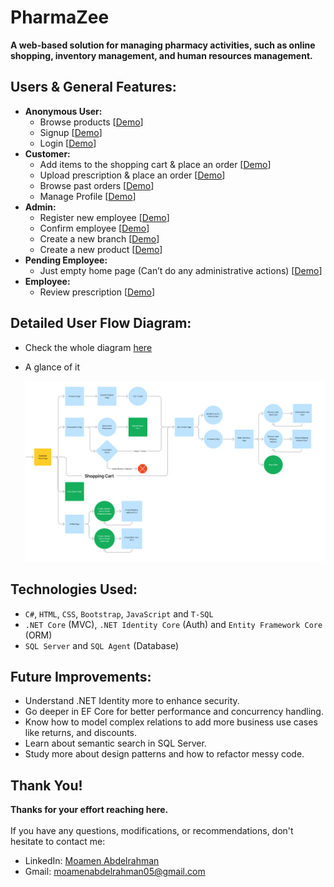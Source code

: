 # PharmaZee
**A web-based solution for managing pharmacy activities, such as online shopping, inventory management, and human resources management.**

## Users & General Features:
- **Anonymous User:**
  - Browse products [[Demo](https://www.youtube.com/watch?v=tvxgBsvQFJ0)]
  - Signup [[Demo](https://www.youtube.com/watch?v=degQeP4FR0M)]
  - Login [[Demo](https://www.youtube.com/watch?v=cW8U5thBxX0)]
- **Customer:**
  - Add items to the shopping cart & place an order [[Demo](https://www.youtube.com/watch?v=GjxBt2RjqHQ)]
  - Upload prescription & place an order [[Demo](https://www.youtube.com/watch?v=IkpS3tlXE0c)]
  - Browse past orders [[Demo](https://www.youtube.com/watch?v=tGFhEaagFjs)]
  - Manage Profile [[Demo](https://www.youtube.com/watch?v=aQX0xm1agbU)]
- **Admin:**
  - Register new employee [[Demo](https://www.youtube.com/watch?v=I0FdXpvvigI)]
  - Confirm employee [[Demo](https://www.youtube.com/watch?v=MZcxfxWnBLA)]
  - Create a new branch [[Demo](https://www.youtube.com/watch?v=7RUYciFG9jI)]
  - Create a new product [[Demo](https://www.youtube.com/watch?v=0k_9JOvLfog)]
- **Pending Employee:**
  - Just empty home page (Can’t do any administrative actions) [[Demo](https://www.youtube.com/watch?v=ymo6E23ycT4)]
- **Employee:**
  - Review prescription [[Demo](https://www.youtube.com/watch?v=JbMe1J_sYuI)]
## Detailed User Flow Diagram:
- Check the whole diagram [here](https://www.figma.com/board/gCmXiCSFfppBjQrXCiRa1L/PharmaZeeUserFlow?node-id=0-1&t=cXcemz27GHI2Uqpc-1)
- A glance of it
  
  ![User Flow Diagram in Figma](PharmaZeeUserFlowCropped.png)
## Technologies Used:
- `C#`, `HTML`, `CSS`, `Bootstrap`, `JavaScript` and `T-SQL`
-	`.NET Core` (MVC), `.NET Identity Core` (Auth) and `Entity Framework Core` (ORM)
-	`SQL Server` and `SQL Agent` (Database)
## Future Improvements:
- Understand .NET Identity more to enhance security.
- Go deeper in EF Core for better performance and concurrency handling.
- Know how to model complex relations to add more business use cases like returns, and discounts.
- Learn about semantic search in SQL Server.
- Study more about design patterns and how to refactor messy code.
## Thank You!
**Thanks for your effort reaching here.** </br></br>
If you have any questions, modifications, or recommendations, don't hesitate to contact me:
- LinkedIn: [Moamen Abdelrahman](https://www.linkedin.com/in/moamen-abdelrahman05/)
- Gmail: moamenabdelrahman05@gmail.com
